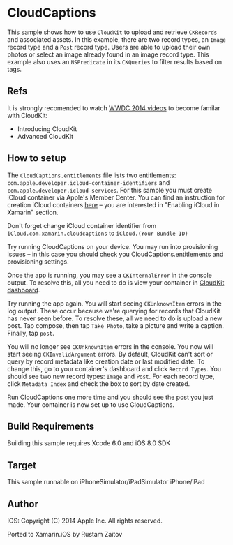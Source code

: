 CloudCaptions
==============
This sample shows how to use `CloudKit` to upload and retrieve `CKRecords` and associated assets. In this example, there are two record types, an `Image` record type and a `Post` record type. Users are able to upload their own photos or select an image already found in an image record type. This example also uses an `NSPredicate` in its `CKQueries` to filter results based on tags.

Refs
----
It is strongly recomended to watch [WWDC 2014 videos](https://developer.apple.com/videos/wwdc/2014/) to become familar with CloudKit:

* Introducing CloudKit
* Advanced CloudKit

How to setup
------------
The `CloudCaptions.entitlements` file lists two entitlements: `com.apple.developer.icloud-container-identifiers` and `com.apple.developer.icloud-services`. For this sample you must create iCloud container via Apple's Member Center. You can find an instruction for creation iCloud containers [here](http://developer.xamarin.com/guides/ios/platform_features/introduction_to_the_document_picker/) – you are interested in "Enabling iCloud in Xamarin" section.

Don't forget change iCloud container identifier from `iCloud.com.xamarin.cloudcaptions` to `iCloud.(Your Bundle ID)`

Try running CloudCaptions on your device. You may run into provisioning issues – in this case you should check you CloudCaptions.entitlements and provisioning settings.

Once the app is running, you may see a `CKInternalError` in the console output. To resolve this, all you need to do is view your container in [CloudKit dashboard](https://icloud.developer.apple.com/dashboard/).

Try running the app again. You will start seeing `CKUnknownItem` errors in the log output. These occur because we're querying for records that CloudKit has never seen before. To resolve these, all we need to do is upload a new post. Tap compose, then tap `Take Photo`, take a picture and write a caption. Finally, tap `post`.

You will no longer see `CKUnknownItem` errors in the console. You now will start seeing `CKInvalidArgument` errors. By default, CloudKit can't sort or query by record metadata like creation date or last modified date. To change this, go to your container's dashboard and click `Record Types`. You should see two new record types: `Image` and `Post`. For each record type, click `Metadata Index` and check the box to sort by date created.

Run CloudCaptions one more time and you should see the post you just made. Your container is now set up to use CloudCaptions.


Build Requirements
------------------

Building this sample requires Xcode 6.0 and iOS 8.0 SDK

Target
------
This sample runnable on iPhoneSimulator/iPadSimulator iPhone/iPad

Author
------ 
IOS:
Copyright (C) 2014 Apple Inc. All rights reserved.

Ported to Xamarin.iOS by Rustam Zaitov
